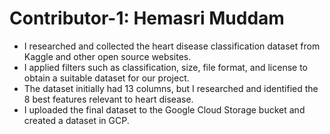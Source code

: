# Contributor-1: Hemasri Muddam

- I researched and collected the heart disease classification dataset from Kaggle and other open source websites. 
- I applied filters such as classification, size, file format, and license to obtain a suitable dataset for our project. 
- The dataset initially had 13 columns, but I researched and identified the 8 best features relevant to heart disease.
- I uploaded the final dataset to the Google Cloud Storage bucket and created a dataset in GCP.
